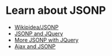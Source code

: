 # Learn about JSONP

- [Wikipidea/JSONP](https://en.wikipedia.org/wiki/JSONP)
- [JSONP and JQuery](https://learn.jquery.com/ajax/working-with-jsonp)
- [More JSONP with JQuery](http://api.jquery.com/jquery.getjson/#jsonp)
- [Ajax and JSONP](http://stackoverflow.com/questions/5943630/basic-example-of-using-ajax-with-jsonp)
